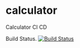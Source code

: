 # calculator
Calculator CI CD 

Build Status.
[![Build Status](https://dc26ace9.ngrok.io/buildStatus/icon?job=calculator)](https://dc26ace9.ngrok.io/job/calculator/)
